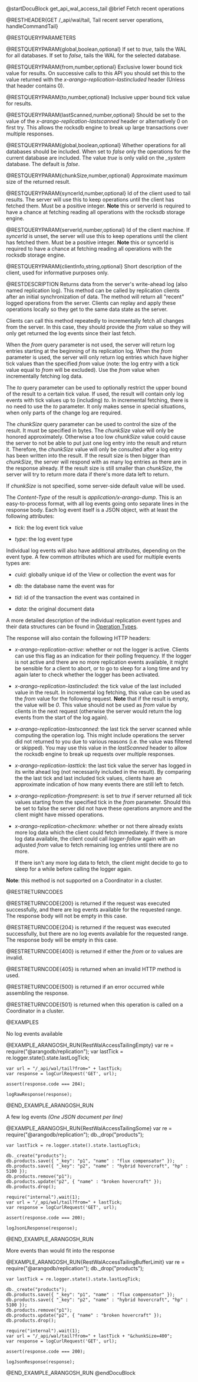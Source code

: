 
@startDocuBlock get_api_wal_access_tail
@brief Fetch recent operations

@RESTHEADER{GET /_api/wal/tail, Tail recent server operations, handleCommandTail}

@RESTQUERYPARAMETERS

@RESTQUERYPARAM{global,boolean,optional}
If set to *true*, tails the WAL for all databases. If set to *false*, tails the 
WAL for the selected database.

@RESTQUERYPARAM{from,number,optional}
Exclusive lower bound tick value for results. On successive calls
to this API you should set this to the value returned
with the *x-arango-replication-lastincluded* header (Unless that header
contains 0).

@RESTQUERYPARAM{to,number,optional}
Inclusive upper bound tick value for results.

@RESTQUERYPARAM{lastScanned,number,optional}
Should be set to the value of the *x-arango-replication-lastscanned* header
or alternatively 0 on first try. This allows the rocksdb engine to break up
large transactions over multiple responses.

@RESTQUERYPARAM{global,boolean,optional}
Whether operations for all databases should be included. When set to *false*
only the operations for the current database are included. The value *true* is
only valid on the *_system* database. The default is *false*.

@RESTQUERYPARAM{chunkSize,number,optional}
Approximate maximum size of the returned result.

@RESTQUERYPARAM{syncerId,number,optional}
Id of the client used to tail results. The server will use this to
keep operations until the client has fetched them. Must be a positive integer.
**Note** this or serverId is required to have a chance at fetching reading all
operations with the rocksdb storage engine.

@RESTQUERYPARAM{serverId,number,optional}
Id of the client machine. If *syncerId* is unset, the server will use
this to keep operations until the client has fetched them. Must be a positive
integer.
**Note** this or syncerId is required to have a chance at fetching reading all
operations with the rocksdb storage engine.

@RESTQUERYPARAM{clientInfo,string,optional}
Short description of the client, used for informative purposes only.

@RESTDESCRIPTION
Returns data from the server's write-ahead log (also named replication log). This method can be called
by replication clients after an initial synchronization of data. The method
will return all "recent" logged operations from the server. Clients
can replay and apply these operations locally so they get to the same data
state as the server.

Clients can call this method repeatedly to incrementally fetch all changes
from the server. In this case, they should provide the *from* value so
they will only get returned the log events since their last fetch.

When the *from* query parameter is not used, the server will return log
entries starting at the beginning of its replication log. When the *from*
parameter is used, the server will only return log entries which have
higher tick values than the specified *from* value (note: the log entry with a
tick value equal to *from* will be excluded). Use the *from* value when
incrementally fetching log data.

The *to* query parameter can be used to optionally restrict the upper bound of
the result to a certain tick value. If used, the result will contain only log events
with tick values up to (including) *to*. In incremental fetching, there is no
need to use the *to* parameter. It only makes sense in special situations,
when only parts of the change log are required.

The *chunkSize* query parameter can be used to control the size of the result.
It must be specified in bytes. The *chunkSize* value will only be honored
approximately. Otherwise a too low *chunkSize* value could cause the server
to not be able to put just one log entry into the result and return it.
Therefore, the *chunkSize* value will only be consulted after a log entry has
been written into the result. If the result size is then bigger than
*chunkSize*, the server will respond with as many log entries as there are
in the response already. If the result size is still smaller than *chunkSize*,
the server will try to return more data if there's more data left to return.

If *chunkSize* is not specified, some server-side default value will be used.

The *Content-Type* of the result is *application/x-arango-dump*. This is an
easy-to-process format, with all log events going onto separate lines in the
response body. Each log event itself is a JSON object, with at least the
following attributes:

- *tick*: the log event tick value

- *type*: the log event type

Individual log events will also have additional attributes, depending on the
event type. A few common attributes which are used for multiple events types
are:

- *cuid*: globally unique id of the View or collection the event was for

- *db*: the database name the event was for

- *tid*: id of the transaction the event was contained in

- *data*: the original document data

A more detailed description of the individual replication event types and their
data structures can be found in [Operation Types](#operation-types).

The response will also contain the following HTTP headers:

- *x-arango-replication-active*: whether or not the logger is active. Clients
  can use this flag as an indication for their polling frequency. If the
  logger is not active and there are no more replication events available, it
  might be sensible for a client to abort, or to go to sleep for a long time
  and try again later to check whether the logger has been activated.

- *x-arango-replication-lastincluded*: the tick value of the last included
  value in the result. In incremental log fetching, this value can be used
  as the *from* value for the following request. **Note** that if the result is
  empty, the value will be *0*. This value should not be used as *from* value
  by clients in the next request (otherwise the server would return the log
  events from the start of the log again).

- *x-arango-replication-lastscanned*: the last tick the server scanned while
  computing the operation log. This might include operations the server did not
  returned to you due to various reasons (i.e. the value was filtered or skipped).
  You may use this value in the *lastScanned* header to allow the rocksdb engine
  to break up requests over multiple responses.

- *x-arango-replication-lasttick*: the last tick value the server has
  logged in its write ahead log (not necessarily included in the result). By comparing the the last
  tick and last included tick values, clients have an approximate indication of
  how many events there are still left to fetch.

- *x-arango-replication-frompresent*: is set to _true_ if server returned
  all tick values starting from the specified tick in the _from_ parameter.
  Should this be set to false the server did not have these operations anymore
  and the client might have missed operations.

- *x-arango-replication-checkmore*: whether or not there already exists more
  log data which the client could fetch immediately. If there is more log data
  available, the client could call *logger-follow* again with an adjusted *from*
  value to fetch remaining log entries until there are no more.

  If there isn't any more log data to fetch, the client might decide to go
  to sleep for a while before calling the logger again.

**Note**: this method is not supported on a Coordinator in a cluster.

@RESTRETURNCODES

@RESTRETURNCODE{200}
is returned if the request was executed successfully, and there are log
events available for the requested range. The response body will not be empty
in this case.

@RESTRETURNCODE{204}
is returned if the request was executed successfully, but there are no log
events available for the requested range. The response body will be empty
in this case.

@RESTRETURNCODE{400}
is returned if either the *from* or *to* values are invalid.

@RESTRETURNCODE{405}
is returned when an invalid HTTP method is used.

@RESTRETURNCODE{500}
is returned if an error occurred while assembling the response.

@RESTRETURNCODE{501}
is returned when this operation is called on a Coordinator in a cluster.

@EXAMPLES

No log events available

@EXAMPLE_ARANGOSH_RUN{RestWalAccessTailingEmpty}
    var re = require("@arangodb/replication");
    var lastTick = re.logger.state().state.lastLogTick;

    var url = "/_api/wal/tail?from=" + lastTick;
    var response = logCurlRequest('GET', url);

    assert(response.code === 204);

    logRawResponse(response);
@END_EXAMPLE_ARANGOSH_RUN

A few log events *(One JSON document per line)*

@EXAMPLE_ARANGOSH_RUN{RestWalAccessTailingSome}
    var re = require("@arangodb/replication");
    db._drop("products");

    var lastTick = re.logger.state().state.lastLogTick;

    db._create("products");
    db.products.save({ "_key": "p1", "name" : "flux compensator" });
    db.products.save({ "_key": "p2", "name" : "hybrid hovercraft", "hp" : 5100 });
    db.products.remove("p1");
    db.products.update("p2", { "name" : "broken hovercraft" });
    db.products.drop();

    require("internal").wait(1);
    var url = "/_api/wal/tail?from=" + lastTick;
    var response = logCurlRequest('GET', url);

    assert(response.code === 200);

    logJsonLResponse(response);
@END_EXAMPLE_ARANGOSH_RUN

More events than would fit into the response

@EXAMPLE_ARANGOSH_RUN{RestWalAccessTailingBufferLimit}
    var re = require("@arangodb/replication");
    db._drop("products");

    var lastTick = re.logger.state().state.lastLogTick;

    db._create("products");
    db.products.save({ "_key": "p1", "name" : "flux compensator" });
    db.products.save({ "_key": "p2", "name" : "hybrid hovercraft", "hp" : 5100 });
    db.products.remove("p1");
    db.products.update("p2", { "name" : "broken hovercraft" });
    db.products.drop();

    require("internal").wait(1);
    var url = "/_api/wal/tail?from=" + lastTick + "&chunkSize=400";
    var response = logCurlRequest('GET', url);

    assert(response.code === 200);

    logJsonResponse(response);
@END_EXAMPLE_ARANGOSH_RUN
@endDocuBlock
